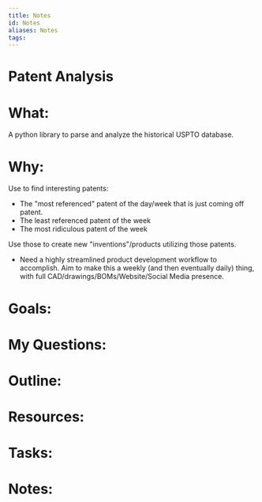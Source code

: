 ```yaml
---
title: Notes
id: Notes
aliases: Notes
tags:
---
```


# Patent Analysis

# What:
A python library to parse and analyze the historical USPTO database. 



# Why:
Use to find interesting patents:
- The "most referenced" patent of the day/week that is just coming off patent. 
- The least referenced patent of the week
- The most ridiculous patent of the week

Use those to create new "inventions"/products utilizing those patents. 
- Need a highly streamlined product development workflow to accomplish. Aim to make this a weekly (and then eventually daily) thing, with full CAD/drawings/BOMs/Website/Social Media presence.



# Goals:


# My Questions:


# Outline:


# Resources:


# Tasks:


# Notes: